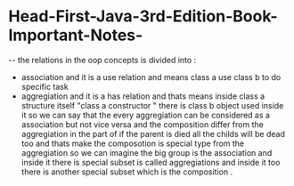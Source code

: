 # Head-First-Java-3rd-Edition-Book-Important-Notes-

-- the relations in the oop concepts is divided into :
- association and it is a use relation and means class a use class b to do specific task
- aggregiation and it is a has relation and thats means inside class a structure itself "class a constructor " there is class b object used inside it
  so we can say that the every aggregiation can be considered as a association but not vice versa
  and the composition differ from the aggregiation in the part of if the parent is died all the childs will be dead too and thats make the composotion is special type from the aggregiation so we can imagine the big group is the association and inside it there is special subset is called aggregiations and inside it too there is another special subset which is the composition .
